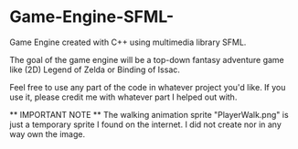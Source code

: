 # Game-Engine-SFML-
Game Engine created with C++ using multimedia library SFML.

The goal of the game engine will be a top-down fantasy adventure game like (2D) Legend of Zelda or Binding of Issac.

Feel free to use any part of the code in whatever project you'd like. If you use it, please credit me with whatever part I helped out with.

** IMPORTANT NOTE **
The walking animation sprite "PlayerWalk.png" is just a temporary sprite I found on the internet. I did not create nor in any way own the image.
